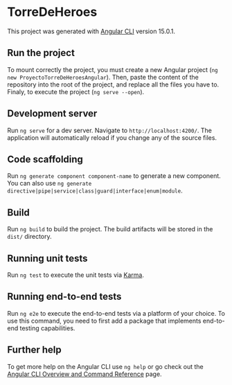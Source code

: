 # TorreDeHeroes

This project was generated with [Angular CLI](https://github.com/angular/angular-cli) version 15.0.1.

## Run the project
To mount correctly the project, you must create a new Angular project (`ng new ProyectoTorreDeHeroesAngular`). Then, paste the content of the repository into the root of the project, and replace all the files you have to. Finaly, to execute the project (`ng serve --open`).

## Development server

Run `ng serve` for a dev server. Navigate to `http://localhost:4200/`. The application will automatically reload if you change any of the source files.

## Code scaffolding

Run `ng generate component component-name` to generate a new component. You can also use `ng generate directive|pipe|service|class|guard|interface|enum|module`.

## Build

Run `ng build` to build the project. The build artifacts will be stored in the `dist/` directory.

## Running unit tests

Run `ng test` to execute the unit tests via [Karma](https://karma-runner.github.io).

## Running end-to-end tests

Run `ng e2e` to execute the end-to-end tests via a platform of your choice. To use this command, you need to first add a package that implements end-to-end testing capabilities.

## Further help

To get more help on the Angular CLI use `ng help` or go check out the [Angular CLI Overview and Command Reference](https://angular.io/cli) page.
